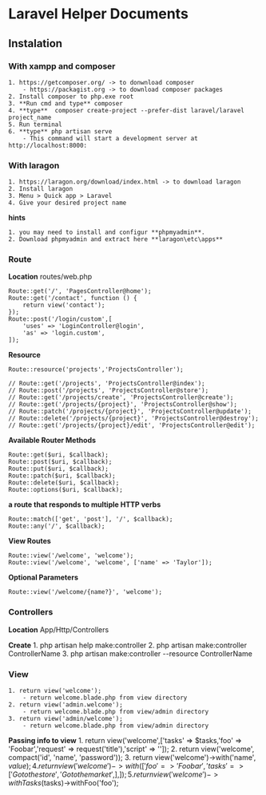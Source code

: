 # Laravel Helper Documents
## Instalation
### With xampp and composer
	1. https://getcomposer.org/ -> to donwnload composer
		- https://packagist.org -> to download composer packages
	2. Install composer to php.exe root
	3. **Run cmd and type** composer
	4. **type**  composer create-project --prefer-dist laravel/laravel project_name
	5. Run terminal
	6. **type** php artisan serve
		- This command will start a development server at http://localhost:8000:
### With laragon
	1. https://laragon.org/download/index.html -> to download laragon
	2. Install laragon
	3. Menu > Quick app > Laravel
	4. Give your desired project name
	
**hints**

	1. you may need to install and configur **phpmyadmin**. 
	2. Download phpmyadmin and extract here **laragon\etc\apps**
	
### Route
**Location** routes/web.php
```
Route::get('/', 'PagesController@home');
Route::get('/contact', function () {
	return view('contact');
});
Route::post('/login/custom',[
	'uses' => 'LoginController@login',
	'as' => 'login.custom',
]);
```
**Resource**
```
Route::resource('projects','ProjectsController');

// Route::get('/projects', 'ProjectsController@index');
// Route::post('/projects', 'ProjectsController@store');
// Route::get('/projects/create', 'ProjectsController@create');
// Route::get('/projects/{project}', 'ProjectsController@show');
// Route::patch('/projects/{project}', 'ProjectsController@update');
// Route::delete('/projects/{project}', 'ProjectsController@destroy');
// Route::get('/projects/{project}/edit', 'ProjectsController@edit');
```
**Available Router Methods**
```
Route::get($uri, $callback);
Route::post($uri, $callback);
Route::put($uri, $callback);
Route::patch($uri, $callback);
Route::delete($uri, $callback);
Route::options($uri, $callback);
```
**a route that responds to multiple HTTP verbs**
```
Route::match(['get', 'post'], '/', $callback);
Route::any('/', $callback);
```
**View Routes**
```
Route::view('/welcome', 'welcome');
Route::view('/welcome', 'welcome', ['name' => 'Taylor']);
```
**Optional Parameters**
```
Route::view('/welcome/{name?}', 'welcome');
```
### Controllers
**Location** App/Http/Controllers

**Create** 
	1. php artisan help make:controller
	2. php artisan make:controller ControllerName
	3. php artisan make:controller --resource ControllerName 
### View
	1. return view('welcome');
		- return welcome.blade.php from view directory
	2. return view('admin.welcome');
		- return welcome.blade.php from view/admin directory
	3. return view('admin/welcome');
		- return welcome.blade.php from view/admin directory
		
**Passing info to view**
	1. return view('welcome',['tasks' => $tasks,'foo' => 'Foobar','request' => request('title'),'script' => '<script>alert("Foobar")</script>']);
	2. return view('welcome', compact('id', 'name', 'password'));
	3. return view('welcome')->with('name', $value);
	4. return view('welcome')->with(['foo' => 'Foobar','tasks' => ['Go to the store','Go to the market',],]);
	5. return view('welcome')->withTasks($tasks)->withFoo('foo');